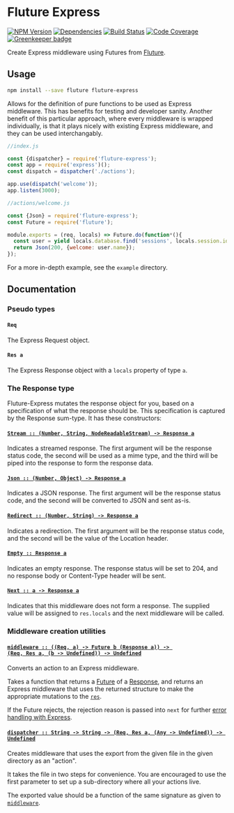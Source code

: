 # Fluture Express

[![NPM Version](https://badge.fury.io/js/fluture-express.svg)](https://www.npmjs.com/package/fluture-express)
[![Dependencies](https://david-dm.org/fluture-js/fluture-express.svg)](https://david-dm.org/fluture-js/fluture-express)
[![Build Status](https://travis-ci.org/fluture-js/fluture-express.svg?branch=master)](https://travis-ci.org/fluture-js/fluture-express)
[![Code Coverage](https://codecov.io/gh/fluture-js/fluture-express/branch/master/graph/badge.svg)](https://codecov.io/gh/fluture-js/fluture-express)
[![Greenkeeper badge](https://badges.greenkeeper.io/fluture-js/fluture-express.svg)](https://greenkeeper.io/)

Create Express middleware using Futures from [Fluture][].

## Usage

```sh
npm install --save fluture fluture-express
```

Allows for the definition of pure functions to be used as Express
middleware. This has benefits for testing and developer sanity.
Another benefit of this particular approach, where every middleware is
wrapped individually, is that it plays nicely with existing Express
middleware, and they can be used interchangably.

```js
//index.js

const {dispatcher} = require('fluture-express');
const app = require('express')();
const dispatch = dispatcher('./actions');

app.use(dispatch('welcome'));
app.listen(3000);
```

```js
//actions/welcome.js

const {Json} = require('fluture-express');
const Future = require('fluture');

module.exports = (req, locals) => Future.do(function*(){
  const user = yield locals.database.find('sessions', locals.session.id);
  return Json(200, {welcome: user.name});
});
```

For a more in-depth example, see the `example` directory.

## Documentation

### Pseudo types

#### `Req`

The Express Request object.

#### `Res a`

The Express Response object with a `locals` property of type `a`.

### The Response type

Fluture-Express mutates the response object for you, based on a
specification of what the response should be. This specification is
captured by the Response sum-type. It has these constructors:

#### <a name="Stream" href="https://github.com/fluture-js/fluture-express/blob/v3.0.0/index.js#L72">`Stream :: (Number, String, NodeReadableStream) -⁠> Response a`</a>

Indicates a streamed response. The first argument will be the response
status code, the second will be used as a mime type, and the third will be
piped into the response to form the response data.

#### <a name="Json" href="https://github.com/fluture-js/fluture-express/blob/v3.0.0/index.js#L78">`Json :: (Number, Object) -⁠> Response a`</a>

Indicates a JSON response. The first argument will be the response status
code, and the second will be converted to JSON and sent as-is.

#### <a name="Redirect" href="https://github.com/fluture-js/fluture-express/blob/v3.0.0/index.js#L83">`Redirect :: (Number, String) -⁠> Response a`</a>

Indicates a redirection. The first argument will be the response status
code, and the second will be the value of the Location header.

#### <a name="Empty" href="https://github.com/fluture-js/fluture-express/blob/v3.0.0/index.js#L88">`Empty :: Response a`</a>

Indicates an empty response. The response status will be set to 204, and
no response body or Content-Type header will be sent.

#### <a name="Next" href="https://github.com/fluture-js/fluture-express/blob/v3.0.0/index.js#L93">`Next :: a -⁠> Response a`</a>

Indicates that this middleware does not form a response. The supplied value
will be assigned to `res.locals` and the next middleware will be called.

### Middleware creation utilities

#### <a name="middleware" href="https://github.com/fluture-js/fluture-express/blob/v3.0.0/index.js#L144">`middleware :: ((Req, a) -⁠> Future b (Response a)) -⁠> (Req, Res a, (b -⁠> Undefined)) -⁠> Undefined`</a>

Converts an action to an Express middleware.

Takes a function that returns a [Future][] of a [Response][], and returns
an Express middleware that uses the returned structure to make the
appropriate mutations to the [`res`][].

If the Future rejects, the rejection reason is passed into `next` for
further [error handling with Express][].

#### <a name="dispatcher" href="https://github.com/fluture-js/fluture-express/blob/v3.0.0/index.js#L158">`dispatcher :: String -⁠> String -⁠> (Req, Res a, (Any -⁠> Undefined)) -⁠> Undefined`</a>

Creates middleware that uses the export from the given file in the given
directory as an "action".

It takes the file in two steps for convenience. You are encouraged to use
the first parameter to set up a sub-directory where all your actions live.

The exported value should be a function of the same signature as given to
[`middleware`][].

[Fluture]: https://github.com/fluture-js/Fluture
[Future]: https://github.com/fluture-js/Fluture#future
[Response]: #the-response-type
[`middleware`]: #middleware
[`res`]: #res-a
[error handling with Express]: https://expressjs.com/en/guide/error-handling.html
